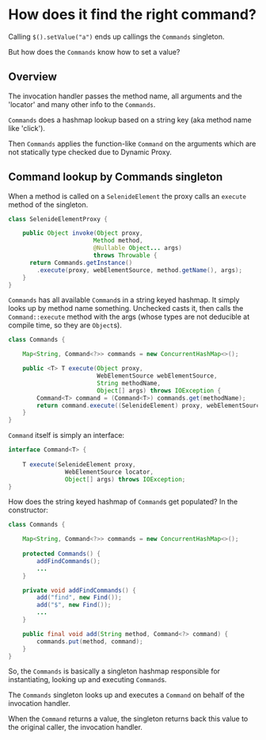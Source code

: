 # How does it find the right command?

Calling `$().setValue("a")` ends up callings the `Commands` singleton.

But how does the `Commands` know how to set a value?

## Overview

The invocation handler passes the method name, all arguments and the 'locator' and many other info to the `Commands`.

`Commands` does a hashmap lookup based on a string key (aka method name like 'click').

Then `Commands` applies the function-like `Command` on the arguments which are not statically type checked due to Dynamic Proxy.

## Command lookup by Commands singleton

When a method is called on a `SelenideElement` the proxy calls an `execute` method of the singleton.

```java
class SelenideElementProxy {

    public Object invoke(Object proxy,
                        Method method,
                        @Nullable Object... args)
                        throws Throwable {
      return Commands.getInstance()
        .execute(proxy, webElementSource, method.getName(), args);
    }
}
```

`Commands` has all available `Command`s in a string keyed hashmap. It simply looks up by method name something. Unchecked casts it, then calls the `Command::execute` method with the args (whose types are not deducible at compile time, so they are `Object`s).

```java
class Commands {

    Map<String, Command<?>> commands = new ConcurrentHashMap<>();

    public <T> T execute(Object proxy,
                         WebElementSource webElementSource,
                         String methodName,
                         Object[] args) throws IOException {
        Command<T> command = (Command<T>) commands.get(methodName);
        return command.execute((SelenideElement) proxy, webElementSource, args);
    }
}
```

`Command` itself is simply an interface:

```java
interface Command<T> {
    
    T execute(SelenideElement proxy,
                WebElementSource locator,
                Object[] args) throws IOException;
}
```

How does the string keyed hashmap of `Command`s get populated? In the constructor:

```java
class Commands {

    Map<String, Command<?>> commands = new ConcurrentHashMap<>();
    
    protected Commands() {
        addFindCommands();
        ...
    }

    private void addFindCommands() {
        add("find", new Find());
        add("$", new Find());
        ...
    }

    public final void add(String method, Command<?> command) {
        commands.put(method, command);
    }
}
```

So, the `Commands` is basically a singleton hashmap responsible for instantiating, looking up and executing `Command`s.

The `Commands` singleton looks up and executes a `Command` on behalf of the invocation handler.

When the `Command` returns a value, the singleton returns back this value to the original caller, the invocation handler.
